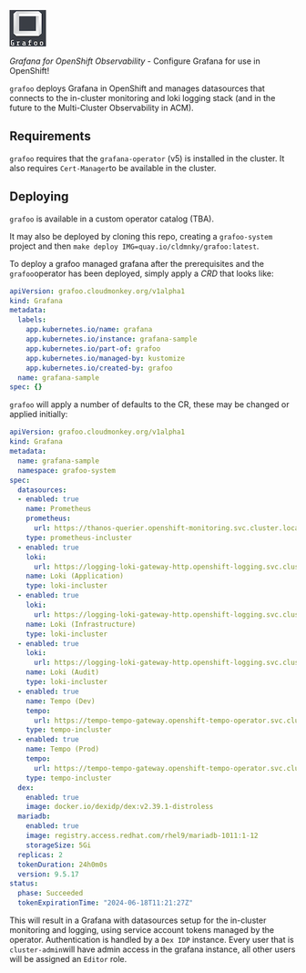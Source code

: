 ![alt text](assets/grafoo.png)

*Grafana for OpenShift Observability* - Configure Grafana for use in OpenShift!

`grafoo` deploys Grafana in OpenShift and manages datasources that connects to the in-cluster monitoring and loki logging stack (and in the future to the Multi-Cluster Observability in ACM).

## Requirements

`grafoo` requires that the `grafana-operator` (v5) is installed in the cluster. It also requires `Cert-Manager`to be available in the cluster.

## Deploying

`grafoo` is available in a custom operator catalog (TBA).

It may also be deployed by cloning this repo, creating a `grafoo-system` project and then `make deploy IMG=quay.io/cldmnky/grafoo:latest`.

To deploy a grafoo managed grafana after the prerequisites and the `grafoo`operator has been deployed, simply apply a *CRD* that looks like:

```yaml
apiVersion: grafoo.cloudmonkey.org/v1alpha1
kind: Grafana
metadata:
  labels:
    app.kubernetes.io/name: grafana
    app.kubernetes.io/instance: grafana-sample
    app.kubernetes.io/part-of: grafoo
    app.kubernetes.io/managed-by: kustomize
    app.kubernetes.io/created-by: grafoo
  name: grafana-sample
spec: {}
```

`grafoo` will apply a number of defaults to the CR, these may be changed or applied initially:

```yaml
apiVersion: grafoo.cloudmonkey.org/v1alpha1
kind: Grafana
metadata:
  name: grafana-sample
  namespace: grafoo-system
spec:
  datasources:
  - enabled: true
    name: Prometheus
    prometheus:
      url: https://thanos-querier.openshift-monitoring.svc.cluster.local:9091
    type: prometheus-incluster
  - enabled: true
    loki:
      url: https://logging-loki-gateway-http.openshift-logging.svc.cluster.local:8080/api/logs/v1/application/
    name: Loki (Application)
    type: loki-incluster
  - enabled: true
    loki:
      url: https://logging-loki-gateway-http.openshift-logging.svc.cluster.local:8080/api/logs/v1/infrastructure/
    name: Loki (Infrastructure)
    type: loki-incluster
  - enabled: true
    loki:
      url: https://logging-loki-gateway-http.openshift-logging.svc.cluster.local:8080/api/logs/v1/audit/
    name: Loki (Audit)
    type: loki-incluster
  - enabled: true
    name: Tempo (Dev)
    tempo:
      url: https://tempo-tempo-gateway.openshift-tempo-operator.svc.cluster.local:8080/api/traces/v1/dev/tempo
    type: tempo-incluster
  - enabled: true
    name: Tempo (Prod)
    tempo:
      url: https://tempo-tempo-gateway.openshift-tempo-operator.svc.cluster.local:8080/api/traces/v1/prod/tempo
    type: tempo-incluster
  dex:
    enabled: true
    image: docker.io/dexidp/dex:v2.39.1-distroless
  mariadb:
    enabled: true
    image: registry.access.redhat.com/rhel9/mariadb-1011:1-12
    storageSize: 5Gi
  replicas: 2
  tokenDuration: 24h0m0s
  version: 9.5.17
status:
  phase: Succeeded
  tokenExpirationTime: "2024-06-18T11:21:27Z"
```

This will result in a Grafana with datasources setup for the in-cluster monitoring and logging, using service account tokens managed by the operator. Authentication is handled by a `Dex IDP` instance. Every user that is `cluster-admin`will have admin access in the grafana instance, all other users will be assigned an `Editor` role.
